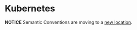 # Kubernetes

**NOTICE** Semantic Conventions are moving to a
[new location](http://github.com/open-telemetry/semantic-conventions).
